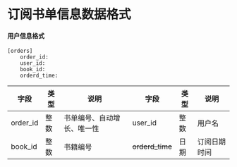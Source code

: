 # 订阅书单信息数据格式

#### 用户信息格式

```
[orders]
	order_id:
	user_id:
	book_id:
	orderd_time:
```

| 字段     | 类型    | 说明      | 字段  | 类型    | 说明   |
| -------- | ------ | -------- | ---- | ------ | ------ |
| order_id | 整数    | 书单编号、自动增长、唯一性 | user_id | 整数 | 用户名 |
| book_id | 整数 | 书籍编号 | ~~orderd_time~~ | 日期 | 订阅日期时间 |






